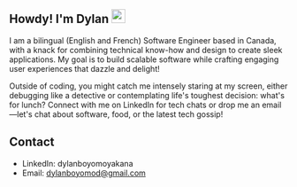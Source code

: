 ## Howdy! I'm Dylan <img src="https://slackmojis.com/emojis/60771-blue-heart/download" width="25"/> 

I am a bilingual (English and French) Software Engineer based in Canada, with a knack for combining technical know-how and design to create sleek applications. My goal is to build scalable software while crafting engaging user experiences that dazzle and delight!

Outside of coding, you might catch me intensely staring at my screen, either debugging like a detective or contemplating life's toughest decision: what's for lunch? Connect with me on LinkedIn for tech chats or drop me an email—let's chat about software, food, or the latest tech gossip!

## Contact
- LinkedIn: dylanboyomoyakana
- Email: dylanboyomod@gmail.com
